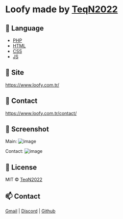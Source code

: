 # Loofy made by [TeqN2022](https://github.com/TeqN2022)

## 📝 Language

 - [PHP](https://www.php.net/)
 - [HTML](https://www.w3schools.com/html/)
 - [CSS](https://www.w3schools.com/css/)
 - [JS](https://www.w3schools.com/js/)
 
## 🚀 Site

https://www.loofy.com.tr/

## 🧾 Contact

https://www.loofy.com.tr/contact/

## 📸 Screenshot

Main:
![image](https://user-images.githubusercontent.com/118697424/228092039-3fa5d80c-002b-4641-9980-b485ee10b299.png)

Contact:
![image](https://user-images.githubusercontent.com/118697424/228092179-7afcf622-ce72-4049-8ae6-7867b2b90fb9.png)


## 📄 License

MIT © [TeqN2022](./LICENSE)

## 📫 Contact

[Gmail](mailto:info@teqn.xyz) |  [Discord](https://discord.com/users/954355224305356840) | [Github](https://github.com/TeqN2022)
